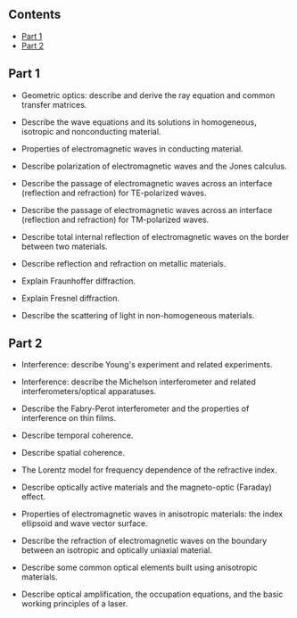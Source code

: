 ## Contents

-   [Part 1](#part-1)
-   [Part 2](#part-2)

## Part 1

-   Geometric optics: describe and derive the ray equation and common
    transfer matrices.

-   Describe the wave equations and its solutions in homogeneous,
    isotropic and nonconducting material.

-   Properties of electromagnetic waves in conducting material.

-   Describe polarization of electromagnetic waves and the Jones
    calculus.

-   Describe the passage of electromagnetic waves across an interface
    (reflection and refraction) for TE-polarized waves.

-   Describe the passage of electromagnetic waves across an interface
    (reflection and refraction) for TM-polarized waves.

-   Describe total internal reflection of electromagnetic waves on the
    border between two materials.

-   Describe reflection and refraction on metallic materials.

-   Explain Fraunhoffer diffraction.

-   Explain Fresnel diffraction.

-   Describe the scattering of light in non-homogeneous materials.

## Part 2

-   Interference: describe Young's experiment and related experiments.

-   Interference: describe the Michelson interferometer and related
    interferometers/optical apparatuses.

-   Describe the Fabry-Perot interferometer and the properties of
    interference on thin films.

-   Describe temporal coherence.

-   Describe spatial coherence.

-   The Lorentz model for frequency dependence of the refractive index.

-   Describe optically active materials and the magneto-optic (Faraday)
    effect.

-   Properties of electromagnetic waves in anisotropic materials: the
    index ellipsoid and wave vector surface.

-   Describe the refraction of electromagnetic waves on the boundary
    between an isotropic and optically uniaxial material.

-   Describe some common optical elements built using anisotropic
    materials.

-   Describe optical amplification, the occupation equations, and the
    basic working principles of a laser.
